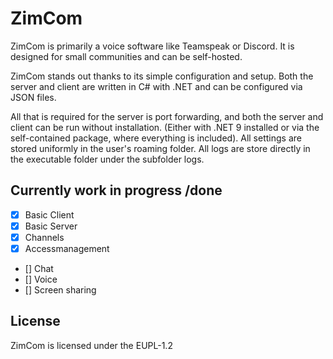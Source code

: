 # ZimCom

ZimCom is primarily a voice software like Teamspeak or Discord. It is designed for small communities and can be self-hosted.

ZimCom stands out thanks to its simple configuration and setup. Both the server and client are written in C# with .NET and can be configured via JSON files.

All that is required for the server is port forwarding, and both the server and client can be run without installation. (Either with .NET 9 installed or via the self-contained package, where everything is included).
All settings are stored uniformly in the user's roaming folder.
All logs are store directly in the executable folder under the subfolder logs.

## Currently work in progress /done

- [x] Basic Client
- [x] Basic Server
- [x] Channels
- [x] Accessmanagement
- [] Chat
- [] Voice
- [] Screen sharing

## License

ZimCom is licensed under the EUPL-1.2